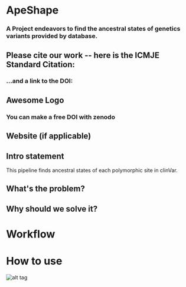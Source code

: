 # ApeShape
### A Project endeavors to find the ancestral states of genetics variants provided by database.

## Please cite our work -- here is the ICMJE Standard Citation:
### ...and a link to the DOI:
## Awesome Logo
### You can make a free DOI with zenodo <link>
## Website (if applicable)
## Intro statement
This pipeline finds ancestral states of each polymorphic site in clinVar.
## What's the problem?
## Why should we solve it?
# Workflow
# How to use <this software>
![alt tag](https://socalhack2018.slack.com/messages/C8H3T34BG/details/)
  
